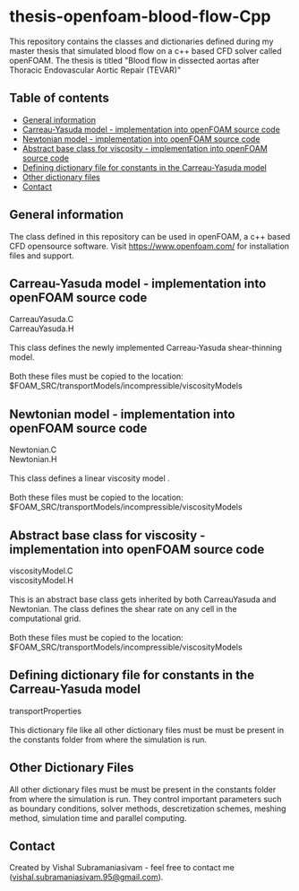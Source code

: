 # thesis-openfoam-blood-flow-Cpp
This repository contains the classes and dictionaries defined during my master thesis that simulated blood flow on a c++ based CFD solver called openFOAM. The thesis is titled "Blood flow in dissected aortas after Thoracic Endovascular Aortic Repair (TEVAR)"

## Table of contents
* [General information](#General-information)
* [Carreau-Yasuda model - implementation into openFOAM source code](#Carreau-Yasuda-model-implementation-into-openFOAM-source-code)
* [Newtonian model - implementation into openFOAM source code](#Newtonian-model-implementation-into-openFOAM-source-code)
* [Abstract base class for viscosity - implementation into openFOAM source code](#Abstract-base-class-for-viscosity-implementation-into-openFOAM-source-code)
* [Defining dictionary file for constants in the Carreau-Yasuda model](#Defining-dictionary-file-for-constants-in-the-Carreau-Yasuda-model)
* [Other dictionary files](#Other-dictionary-files)
* [Contact](#Contact)

## General information
The class defined in this repository can be used in openFOAM, a c++ based CFD opensource software. Visit https://www.openfoam.com/ for installation files and support.

## Carreau-Yasuda model - implementation into openFOAM source code
CarreauYasuda.C<br />
CarreauYasuda.H<br /><br />
This class defines the newly implemented Carreau-Yasuda shear-thinning model.<br /><br /> Both these files must be copied to the location:<br /> $FOAM_SRC/transportModels/incompressible/viscosityModels 

## Newtonian model - implementation into openFOAM source code
Newtonian.C<br />
Newtonian.H<br /><br />
This class defines a linear viscosity model .<br /><br /> Both these files must be copied to the location:<br /> $FOAM_SRC/transportModels/incompressible/viscosityModels 

## Abstract base class for viscosity - implementation into openFOAM source code
viscosityModel.C<br />
viscosityModel.H<br /><br />
This is an abstract base class gets inherited by both CarreauYasuda and Newtonian. The class defines the shear rate on any cell in the computational grid.<br /><br /> Both these files must be copied to the location:<br /> $FOAM_SRC/transportModels/incompressible/viscosityModels

## Defining dictionary file for constants in the Carreau-Yasuda model
transportProperties<br /><br />
This dictionary file like all other dictionary files must be must be present in the constants folder from where the simulation is run. 

## Other Dictionary Files
All other dictionary files must be must be present in the constants folder from where the simulation is run. They control important parameters such as boundary conditions, solver methods, descretization schemes, meshing method, simulation time and parallel computing.

## Contact
Created by Vishal Subramaniasivam - feel free to contact me (vishal.subramaniasivam.95@gmail.com).
